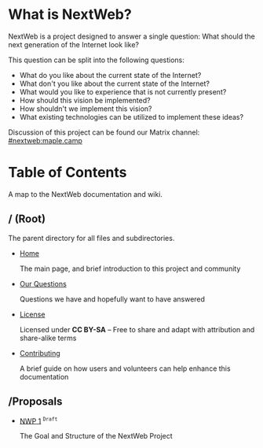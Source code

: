 # What is NextWeb?

NextWeb is a project designed to answer a single question: What should the next generation of the Internet look like?

This question can be split into the following questions:

- What do you like about the current state of the Internet?
- What don't you like about the current state of the Internet?
- What would you like to experience that is not currently present?
- How should this vision be implemented?
- How shouldn't we implement this vision?
- What existing technologies can be utilized to implement these ideas?

Discussion of this project can be found our Matrix channel: [#nextweb:maple.camp](https://matrix.to/#/#nextweb:maple.camp)

# Table of Contents
A map to the NextWeb documentation and wiki.

## / (Root)
The parent directory for all files and subdirectories.

- [Home](./README.md)

  The main page, and brief introduction to this project and community


- [Our Questions](./questions.md)

  Questions we have and hopefully want to have answered


- [License](./LICENSE)

  Licensed under **CC BY-SA** – Free to share and adapt with attribution and share-alike terms

- [Contributing](./CONTRIBUTING.md)

  A brief guide on how users and volunteers can help enhance this documentation


## /Proposals

- [NWP 1](./proposals/nwp1.md) <sup>`Draft`</sup>

  The Goal and Structure of the NextWeb Project
